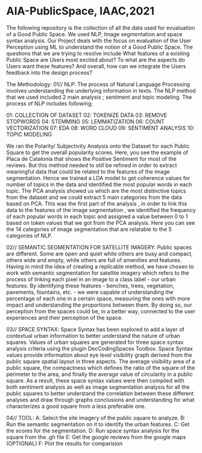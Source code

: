 # AIA-PublicSpace, IAAC,2021
The following repository is the collection of all the data used for evualuation of a Good Public Space. We used NLP, Image segmentation and space syntax analysis.
Our Project deals with the focus on evaluation of the User Perception using ML to understand the notion of a Good Public Space. The questions that we are trying to
resolve include What features of a existing Public Space are Users most excited about? To what are the aspects do Users want these features? And overall, how can we
integrate the Users feedback into the design process?


The Methodology:
01// NLP: The process of Natural Language Processing involves understanding the underlying information in texts. The NLP method that we used included 2 main analysis ;
sentiment and topic modeling. The process of NLP includes following;

01: COLLECTION OF DATASET
02: TOKENIZE DATA
03: REMOVE STOPWORDS
04: STEMMING
05: LEMMATIZATION
06: COUNT VECTORIZATION
07: EDA
08: WORD CLOUD 
09: SENTIMENT ANALYSIS
10: TOPIC MODELING

We ran the Polarity/ Subjectivity Analysis onto the Dataset for each Public Square to get the overall popularity scores. Here, you see the example of Placa de Catalonia
that shows the Positive Sentiment for most of the reviews.  But this method needed to still be refined in order to extract meaningful data that could be related to the
features of the image segmentation. Hence we trained a LDA model to get coherence values for number of topics in the data and identified the most popular words in each topic.
The PCA analysis showed us which are the most distinctive topics from the dataset and we could extract 5 main categories from the data based on PCA.  This was the first part
of the analysis , in order to link this data to the features of the image segmentation , we identified the frequency of each popular words in each topic and assigned a value
between 0 to 1 based on token values that we got from the PCA analysis.  Here you can see the 14 categories of image segmentation that are relatable to the 5 categories of NLP. 

02// SEMANTIC SEGMENTATION FOR SATELLITE IMAGERY:
Public spaces are different. Some are open and quiet while others are busy and compact, others wide and empty, while others are full of amenities and features. Having in mind
the idea of creating a replicable method, we have chosen to work with semantic segmentation for satellite imagery which refers to the process of linking each pixel in an image
to a class label - our urban features. By identifying these features - benches, trees, vegetation, pavements, fountains, etc. -  we were capable of understanding the percentage
of each one in a certain space, measuring the ones with more impact and understanding the proportions between them. By doing so, our perception from the spaces could be, in a
better way, connected to the user experiences and their perception of the space.

03// SPACE SYNTAX:
Space Syntax has been explored to add a layer of  contextual urban information to better understand the nature of urban squares. Values of urban squares  are generated for
three space syntax analysis criteria using the plugin DecCodingSpaces Toolbox.  Space Syntax values provide information about eye level visibility graph derived from the 
public square spatial layout in three aspects. The average visibility area of a public square, the compactness which defines the ratio of the square of the perimeter to the
area, and finally the average value of circularity in a public square. As a result, these space syntax values were then compiled with both sentiment analysis as well as image
segmentation analysis for all the public squares to better understand the correlation between these different analyses and draw through graphs conclusions and understanding for
what characterizes a good square from a less preferable one.

04// TOOL:
A: Select the site imagery of the public square to analyze. 
B: Run the semantic segmentation on it to identify the urban features.
C: Get the scores for the segmentation.
D: Run space syntax analysis for the square from the .gh file
E: Get the google reviews from the google maps (OPTIONAL)
F: Plot the results for comparision
